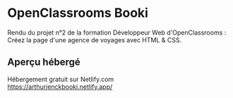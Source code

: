 # OpenClassrooms Booki

Rendu du projet n°2 de la formation Développeur Web d'OpenClassrooms : Créez la page d'une agence de voyages avec HTML &amp; CSS.

## Aperçu hébergé

Hébergement gratuit sur Netlify.com  
https://arthurjenckbooki.netlify.app/

